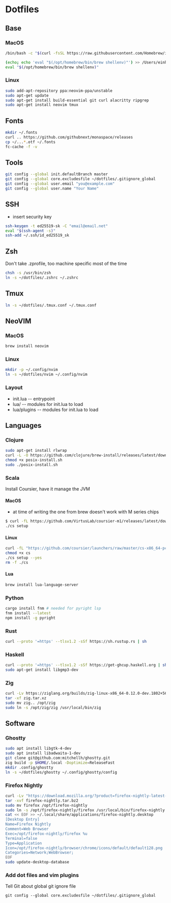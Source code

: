 # Dotfiles

## Base

### MacOS
```sh
/bin/bash -c "$(curl -fsSL https://raw.githubusercontent.com/Homebrew/install/HEAD/install.sh)"

(echo; echo 'eval "$(/opt/homebrew/bin/brew shellenv)"') >> /Users/einherjar/.zprofile
eval "$(/opt/homebrew/bin/brew shellenv)"
```

### Linux
```sh
sudo add-apt-repository ppa:neovim-ppa/unstable
sudo apt-get update
sudo apt-get install build-essential git curl alacritty ripgrep
sudo apt-get install neovim tmux
```

## Fonts
```sh
mkdir ~/.fonts
curl .. https://github.com/githubnext/monaspace/releases
cp ~/...*.otf ~/.fonts
fc-cache -f -v
```

## Tools
```sh
git config --global init.defaultBranch master
git config --global core.excludesfile ~/dotfiles/.gitignore_global
git config --global user.email "you@example.com"
git config --global user.name "Your Name"
```
## SSH
- insert security key
```sh
ssh-keygen -t ed25519-sk -C "email@email.net"
eval "$(ssh-agent -s)"
ssh-add ~/.ssh/id_ed25519_sk
```

## Zsh
Don't take .zprofile, too machine specific most of the time
```sh
chsh -s /usr/bin/zsh
ln -s ~/dotfiles/.zshrc ~/.zshrc
```

## Tmux
```sh
ln -s ~/dotfiles/.tmux.conf ~/.tmux.conf
```

## NeoVIM
### MacOS
```sh
brew install neovim
```

### Linux
```sh
mkdir -p ~/.config/nvim
ln -s ~/dotfiles/nvim ~/.config/nvim
```

### Layout
- init.lua    -- entrypoint
- lua/        -- modules for init.lua to load
- lua/plugins -- modules for init.lua to load

## Languages

### Clojure
```sh
sudo apt-get install rlwrap
curl -L -O https://github.com/clojure/brew-install/releases/latest/download/posix-install.sh
chmod +x posix-install.sh
sudo ./posix-install.sh
```

### Scala
Install Coursier, have it manage the JVM

#### MacOS
- at time of writing the one from brew doesn't work with M series chips
```sh
$ curl -fL https://github.com/VirtusLab/coursier-m1/releases/latest/download/cs-aarch64-apple-darwin.gz | gzip -d > cs
./cs setup
```

#### Linux
```sh
curl -fL "https://github.com/coursier/launchers/raw/master/cs-x86_64-pc-linux.gz" | gzip -d > cs
chmod +x cs
./cs setup --yes
rm -f ./cs
```
#### Lua
```sh
brew install lua-language-server
```

### Python
```sh
cargo install fnm # needed for pyright lsp
fnm install --latest
npm install -g pyright
```

### Rust
```sh
curl --proto '=https' --tlsv1.2 -sSf https://sh.rustup.rs | sh
```

### Haskell
```sh
curl --proto '=https' --tlsv1.2 -sSf https://get-ghcup.haskell.org | sh
sudo apt-get install libgmp3-dev
```

### Zig
```sh
curl -Lv https://ziglang.org/builds/zig-linux-x86_64-0.12.0-dev.1802+56deb5b05.tar.xz -o zig.tar.xz
tar -xf zig.tar.xz
sudo mv zig.. /opt/zig
sudo ln -s /opt/zig/zig /usr/local/bin/zig
```


## Software
### Ghostty
```sh
sudo apt install libgtk-4-dev
sudo apt install libadwaita-1-dev
git clone git@github.com:mitchellh/ghostty.git
zig build -p $HOME/.local -Doptimize=ReleaseFast
mkdir .config/ghostty
ln -s ~/dotfiles/ghostty ~/.config/ghostty/config
```

### Firefox Nightly
```sh
curl -Lv "https://download.mozilla.org/?product=firefox-nightly-latest-ssl&os=linux64&lang=en-US" -o firefox-nightly.tar.bz2 
tar -xvf firefox-nightly.tar.bz2
sudo mv firefox /opt/firefox-nightly
sudo ln -s /opt/firefox-nightly/firefox /usr/local/bin/firefox-nightly
cat << EOF >> ~/.local/share/applications/firefox-nightly.desktop
[Desktop Entry]
Name=Firefox Nightly
Comment=Web Browser
Exec=/opt/firefox-nightly/firefox %u
Terminal=false
Type=Application
Icon=/opt/firefox-nightly/browser/chrome/icons/default/default128.png
Categories=Network;WebBrowser;
EOF
sudo update-desktop-database
```

### Add dot files and vim plugins
Tell Git about global git ignore file
```
git config --global core.excludesfile ~/dotfiles/.gitignore_global
```
